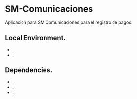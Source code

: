 # SM-Comunicaciones

Aplicación para SM Comunicaciones para el registro de pagos.

## Local Environment.

* .
* .

## Dependencies.

* .
* .
* .
